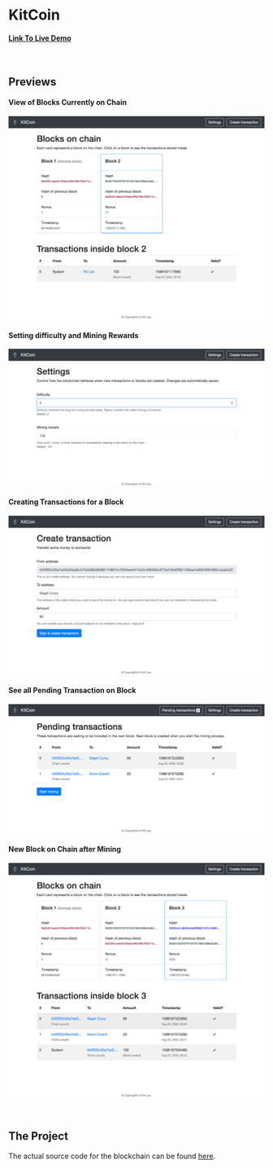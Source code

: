 # KitCoin

#### [Link To Live Demo](https://kitcoin.netlify.app/)

<br />

## Previews

#### View of Blocks Currently on Chain
![Preview 1](/images/preview1.png)

#### Setting difficulty and Mining Rewards
![Preview 2](/images/preview2.png)

#### Creating Transactions for a Block
![Preview 3](/images/preview3.png)

#### See all Pending Transaction on Block
![Preview 4](/images/preview4.png)

#### New Block on Chain after Mining
![Preview 5](/images/preview5.png)

<br />

## The Project

The actual source code for the blockchain can be found [here](https://github.com/KittLao/BlockChain). 